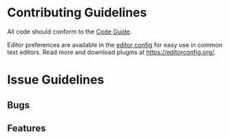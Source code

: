 # Contributing Guidelines

All code should conform to the [Code Guide](https://github.com/Kernel1947/Aserai2D/blob/master/CODEGUIDE.md).

Editor preferences are available in the [editor config](https://github.com/Kernel1947/Aserai2D/blob/master/.editorconfig) for easy use in common text editors. Read more and download plugins at <https://editorconfig.org/>.

# Issue Guidelines
## Bugs
## Features
